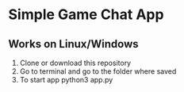 # Simple Game Chat App
## Works on Linux/Windows
1) Clone or download this repository
2) Go to terminal and go to the folder where saved
3) To start app python3 app.py

